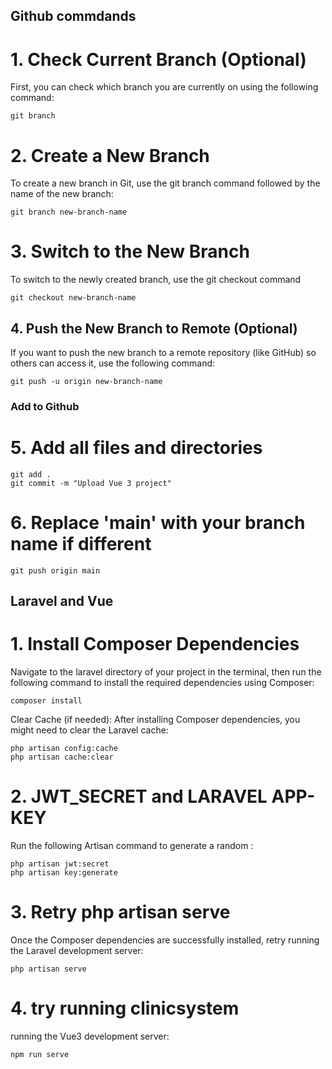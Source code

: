 ## Github commdands
# 1. Check Current Branch (Optional)
First, you can check which branch you are currently on using the following command:
```
git branch
```

# 2. Create a New Branch
To create a new branch in Git, use the git branch command followed by the name of the new branch:
```
git branch new-branch-name  
```

# 3. Switch to the New Branch
To switch to the newly created branch, use the git checkout command
```
git checkout new-branch-name
```

## 4. Push the New Branch to Remote (Optional)
If you want to push the new branch to a remote repository (like GitHub) so others can access it, use the following command:
```
git push -u origin new-branch-name
```

### Add to Github
# 5. Add all files and directories
```
git add .   
git commit -m "Upload Vue 3 project"
```
   
# 6. Replace 'main' with your branch name if different
```
git push origin main  
```
## Laravel and Vue
# 1. Install Composer Dependencies
Navigate to the laravel directory of your project in the terminal, then run the following command to install the required dependencies using Composer:
```
composer install
```

Clear Cache (if needed): After installing Composer dependencies, you might need to clear the Laravel cache:
```
php artisan config:cache
php artisan cache:clear
```

# 2. JWT_SECRET and LARAVEL APP-KEY
Run the following Artisan command to generate a random :
```
php artisan jwt:secret
php artisan key:generate
```

# 3. Retry php artisan serve
Once the Composer dependencies are successfully installed, retry running the Laravel development server:

```
php artisan serve
```
# 4. try running clinicsystem
running the Vue3 development server:
```
npm run serve
```






